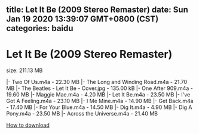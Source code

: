 
title: Let It Be (2009 Stereo Remaster)
date: Sun Jan 19 2020 13:39:07 GMT+0800 (CST)    
categories: baidu
---

# Let It Be (2009 Stereo Remaster)
size: 211.13 MB
 
 
|- Two Of Us.m4a - 22.30 MB
|- The Long and Winding Road.m4a - 21.70 MB
|- The Beatles - Let It Be - Cover.jpg - 135.00 kB
|- One After 909.m4a - 19.60 MB
|- Maggie Mae.m4a - 4.20 MB
|- Let It Be.m4a - 23.50 MB
|- I've Got A Feeling.m4a - 23.10 MB
|- I Me Mine.m4a - 14.90 MB
|- Get Back.m4a - 17.40 MB
|- For Your Blue.m4a - 14.50 MB
|- Dig It.m4a - 4.90 MB
|- Dig A Pony.m4a - 23.50 MB
|- Across the Universe.m4a - 21.40 MB

[How to download](https://bpcam.bemobtrk.com/go/2ceec3aa-1ca2-46d6-b9ff-aaa5c184517c?jno=2619)